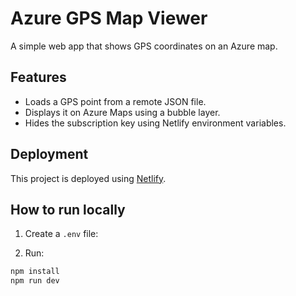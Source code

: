 # Azure GPS Map Viewer

A simple web app that shows GPS coordinates on an Azure map.

## Features
- Loads a GPS point from a remote JSON file.
- Displays it on Azure Maps using a bubble layer.
- Hides the subscription key using Netlify environment variables.

## Deployment
This project is deployed using [Netlify](https://www.netlify.com/).

## How to run locally
1. Create a `.env` file:

2. Run:
```bash
npm install
npm run dev
